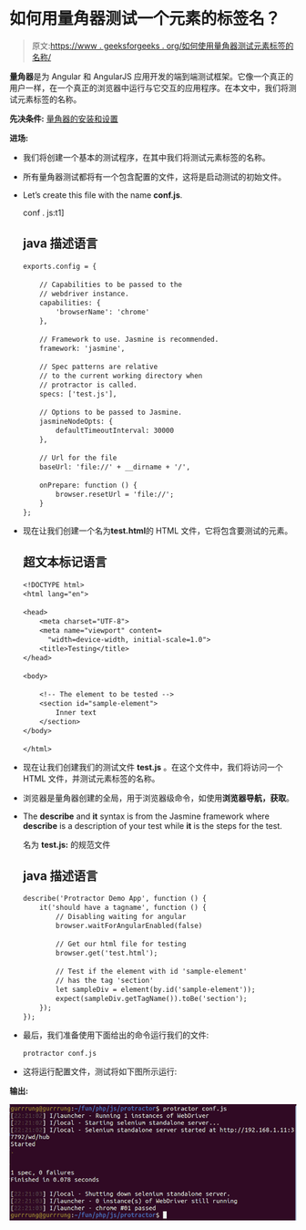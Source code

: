 # 如何用量角器测试一个元素的标签名？

> 原文:[https://www . geeksforgeeks . org/如何使用量角器测试元素标签的名称/](https://www.geeksforgeeks.org/how-to-test-the-name-of-tag-of-an-element-using-protractor/)

**量角器**是为 Angular 和 AngularJS 应用开发的端到端测试框架。它像一个真正的用户一样，在一个真正的浏览器中运行与它交互的应用程序。在本文中，我们将测试元素标签的名称。

**先决条件:** [量角器的安装和设置](https://www.geeksforgeeks.org/angularjs-end-to-end-e2e-testing-protractor-installation-and-setup/)

**进场:**

*   我们将创建一个基本的测试程序，在其中我们将测试元素标签的名称。
*   所有量角器测试都将有一个包含配置的文件，这将是启动测试的初始文件。
*   Let’s create this file with the name **conf.js**.

    conf . js:t1]

    ## java 描述语言

    ```htmlhtml
    exports.config = {

        // Capabilities to be passed to the
        // webdriver instance.
        capabilities: {
            'browserName': 'chrome'
        },

        // Framework to use. Jasmine is recommended.
        framework: 'jasmine',

        // Spec patterns are relative 
        // to the current working directory when
        // protractor is called.
        specs: ['test.js'],

        // Options to be passed to Jasmine.
        jasmineNodeOpts: {
            defaultTimeoutInterval: 30000
        },

        // Url for the file
        baseUrl: 'file://' + __dirname + '/',

        onPrepare: function () {
            browser.resetUrl = 'file://';
        }
    };
    ```

*   现在让我们创建一个名为**test.html**的 HTML 文件，它将包含要测试的元素。

    ## 超文本标记语言

    ```htmlhtml
    <!DOCTYPE html>
    <html lang="en">

    <head>
        <meta charset="UTF-8">
        <meta name="viewport" content=
          "width=device-width, initial-scale=1.0">
        <title>Testing</title>
    </head>

    <body>

        <!-- The element to be tested -->
        <section id="sample-element">
            Inner text
        </section>
    </body>

    </html>
    ```

*   现在让我们创建我们的测试文件 **test.js** 。在这个文件中，我们将访问一个 HTML 文件，并测试元素标签的名称。
*   浏览器是量角器创建的全局，用于浏览器级命令，如使用**浏览器导航，获取**。
*   The **describe** and **it** syntax is from the Jasmine framework where **describe** is a description of your test while **it** is the steps for the test.

    名为 **test.js:** 的规范文件

    ## java 描述语言

    ```htmlhtml
    describe('Protractor Demo App', function () {
        it('should have a tagname', function () {
            // Disabling waiting for angular
            browser.waitForAngularEnabled(false)

            // Get our html file for testing
            browser.get('test.html');

            // Test if the element with id 'sample-element'
            // has the tag 'section'
            let sampleDiv = element(by.id('sample-element'));
            expect(sampleDiv.getTagName()).toBe('section');
        });
    });
    ```

*   最后，我们准备使用下面给出的命令运行我们的文件:

    ```htmlhtml
    protractor conf.js
    ```

*   这将运行配置文件，测试将如下图所示运行:

**输出:**

![](img/c04143717b8d1b67dafb31e1f22ab10d.png)